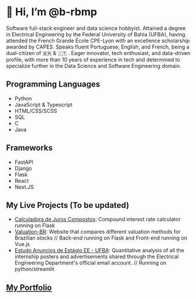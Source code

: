 <h1> 👋 Hi, I’m @b-rbmp </h1>

<p>
  Software full-stack engineer and data science hobbyist. Attained a degree in Electrical Engineering by the Federal University of Bahia (UFBA), having attended the French Grande École CPE-Lyon with an excellence scholarship awarded by CAPES. Speaks fluent Portuguese, English, and French, being a dual-citizen of 🇧🇷 & 🇮🇹 . Eager innovator, tech enthusiast, and data-driven profile, with more than 10 years of experience in tech and determined to specialize further in the Data Science and Software Engineering domain.
</p>


<h2> Programming Languages </h2>

<ul>
  <li>Python</li>
  <li>JavaScript & Typescript</li>
  <li>HTML/CSS/SCSS</li>
  <li>SQL</li>
  <li>C</li>
  <li>Java</li>
</ul>

<h2> Frameworks </h2>

<ul>
  <li>FastAPI</li>
  <li>Django</li>
  <li>Flask</li>
  <li>React</li>
  <li>Next.JS</li>
</ul>

<h2> My Live Projects (To be updated) </h2>

<ul>
  <li><a href="https://calculadora-juros-compostos.herokuapp.com/">Calculadora de Juros Compostos</a>: Compound interest rate calculator running on Flask</li>
  <li><a href="https://valuation-br.herokuapp.com/">Valuation-BR</a>: Website that compares different valuation methods for Brazilian stocks // Back-end running on Flask and Front-end running on Vue.js</li>
  <li><a href="https://estudo-estagio-ee-ufba.herokuapp.com/">Estudo Anuncios de Estágio EE - UFBA</a>: Quantitative analysis of all the internship posters and advertisements shared through the Electrical Engineering Department's official email account. // Running on python/streamlit</li>
</ul>

<h2><a href="https://b-rbmp.github.io/">My Portfolio</a></h2>
